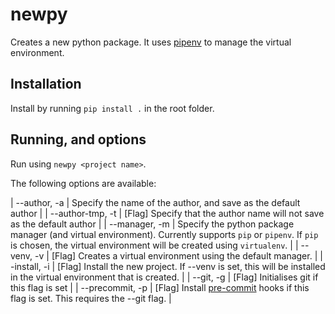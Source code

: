 # newpy
Creates a new python package. It uses [pipenv](https://pipenv.pypa.io/en/latest/) to manage the virtual environment.

## Installation

Install by running `pip install .` in the root folder.

## Running, and options

Run using `newpy <project name>`.

The following options are available:

| --author, -a     	| Specify the name of the author, and save as the default author                                                                                                                      	|
| --author-tmp, -t 	| [Flag] Specify that the author name will not save as the default author                                                                                                             	|
| --manager, -m    	| Specify the python package manager (and virtual environment). Currently supports `pip` or `pipenv`. If `pip` is chosen, the virtual environment will be created using `virtualenv`. 	|
| --venv, -v       	| [Flag] Creates a virtual environment using the default manager.                                                                                                                     	|
| -install, -i     	| [Flag] Install the new project. If --venv is set, this will be installed in the virtual environment that is created.                                                                	|
| --git, -g        	| [Flag] Initialises git if this flag is set                                                                                                                                          	|
| --precommit, -p  	| [Flag] Install [pre-commit](https://pre-commit.com/) hooks if this flag is set. This requires the --git flag.                                                                       	|
